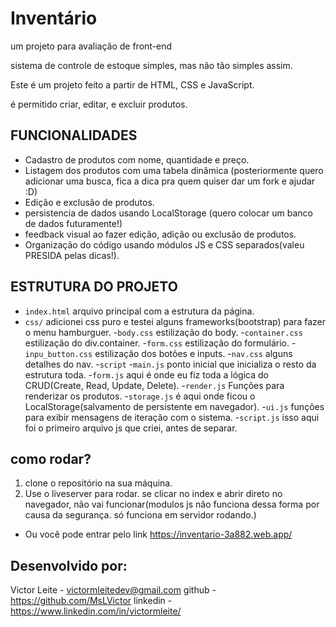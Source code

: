 # Inventário
um projeto para avaliação de front-end

sistema de controle de estoque simples, mas não tão simples assim.

Este é um projeto feito a partir de HTML, CSS e JavaScript.

é permitido criar, editar, e excluir produtos.

## FUNCIONALIDADES
- Cadastro de produtos com nome, quantidade e preço.
- Listagem dos produtos com uma tabela dinâmica (posteriormente quero adicionar uma busca, fica a dica pra quem quiser dar um fork e ajudar :D)
- Edição e exclusão de produtos.
- persistencia de dados usando LocalStorage (quero colocar um banco de dados futuramente!)
- feedback visual ao fazer edição, adição ou exclusão de produtos.
- Organização do código usando módulos JS e CSS separados(valeu PRESIDA pelas dicas!).

## ESTRUTURA DO PROJETO
- `index.html` arquivo principal com a estrutura da página.
- `css/` adicionei css puro e testei alguns frameworks(bootstrap) para fazer o menu hamburguer.
    -`body.css` estilização do body.
    -`container.css` estilização do div.container.
    -`form.css` estilização do formulário.
    -`inpu_button.css` estilização dos botões e inputs.
    -`nav.css` alguns detalhes do nav.
-`script`
    -`main.js` ponto inicial que inicializa o resto da estrutura toda.
    -`form.js` aqui é onde eu fiz toda a lógica do CRUD(Create, Read, Update, Delete).
    -`render.js` Funções para renderizar os produtos.
    -`storage.js` é aqui onde ficou o LocalStorage(salvamento de persistente em navegador).
    -`ui.js` funções para exibir mensagens de iteração com o sistema.
    -`script.js` isso aqui foi o primeiro arquivo js que criei, antes de separar.

## como rodar?
1. clone o repositório na sua máquina.
2. Use o liveserver para rodar. se clicar no index e abrir direto no navegador, não vai funcionar(modulos js não funciona dessa forma por causa da segurança. só funciona em servidor rodando.)

- Ou você pode entrar pelo link https://inventario-3a882.web.app/


## Desenvolvido por: 
Victor Leite - victormleitedev@gmail.com
github       - https://github.com/MsLVictor
linkedin     - https://www.linkedin.com/in/victormleite/

